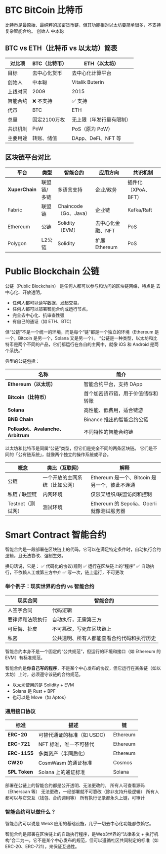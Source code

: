 # BTC BitCoin 比特币 
比特币是最原始、最纯粹的加密货币链，但其功能相对以太坊要简单很多，不支持复杂智能合约。
创始人 中本聪

## BTC vs ETH（比特币 vs 以太坊）简表
| 对比项  | BTC（比特币） | ETH（以太坊）        |
| ---- | -------- | --------------- |
| 目标   | 去中心化货币   | 去中心化计算平台        |
| 创始人  | 中本聪      | Vitalik Buterin |
| 上线时间 | 2009     | 2015            |
| 智能合约 | ❌ 不支持    | ✅ 支持            |
| 代币   | BTC      | ETH             |
| 总量   | 固定2100万枚 | 无上限（年发行量有限制）    |
| 共识机制 | PoW      | PoS（原为 PoW）     |
| 主要用途 | 转账、储值    | DApp、DeFi、NFT 等 |



## 区块链平台对比

| 平台             | 类型     | 智能合约               | 应用方向        | 共识机制          |
| -------------- | ------ | ------------------ | ----------- | ------------- |
| **XuperChain** | 联盟链/多链 | 多语言支持              | 企业/政务       | 插件化（XPoA、BFT） |
| Fabric         | 联盟链    | Chaincode（Go、Java） | 企业链         | Kafka/Raft    |
| Ethereum       | 公链     | Solidity（EVM）      | 去中心化金融、NFT  | PoS           |
| Polygon        | L2公链   | Solidity           | 扩展 Ethereum | PoS           |


# Public Blockchain 公链

公链（Public Blockchain） 是任何人都可以参与和访问的区块链网络，特点是 去中心化、开放透明。
- 任何人都可以读写数据、发起交易。
- 任何人都可以部署智能合约或运行节点。
- 完全去中心化、抗审查性强
- 有自己的通证（如 ETH、BTC）

但“公链”不是一个统一的环境，而是每个“链”都是一个独立的环境（Ethereum 是一个，Bitcoin 是另一个，Solana 又是另一个）。
“公链是一种类型，以太坊和比特币是两个不同的产品，它们都运行在各自的主网中，就像 iOS 和 Android 是两个系统。”

典型的公链包括：

| 名称                              | 简介                |
| ------------------------------- | ----------------- |
| **Ethereum（以太坊）**               | 智能合约平台，支持 DApp    |
| **Bitcoin（比特币）**                | 首个加密货币链，用于价值储存和转账 |
| **Solana**                      | 高性能、低费用，适合链游      |
| **BNB Chain**                   | Binance 推出的智能合约公链 |
| **Polkadot、Avalanche、Arbitrum** | 不同特性的智能合约链        |

以太坊和比特币是同属“公链”类型，但它们是完全不同的两条区块链。
它们是不同的「公有链系统」，就像两个独立的操作系统或平台。


| 概念           | 类比（互联网）         | 解释                                |
| ------------ | --------------- | --------------------------------- |
| 公链           | 一个开放的主网系统（比如公网） | Ethereum 是一个、Bitcoin 是另一个，彼此不连通   |
| 私链 / 联盟链     | 内网环境            | 仅限某组织/联盟访问和控制                     |
| Testnet（测试网） | 测试环境            | Ethereum 的 Sepolia、Goerli 就像测试服务器 |


# Smart Contract 智能合约

智能合约是一段部署在区块链上的代码，它可以在满足特定条件时，自动执行合约逻辑，且无法篡改、强制生效。

换句话说，它是：
✅ 代码化的协议/规则
✅ 运行在区块链上的“程序”
✅ 自动执行，不依赖人工或第三方中介
✅ 写一次，链上运行，不可更改

### 举个例子：现实世界的合约 vs 智能合约
| 现实合同     | 智能合约                  |
| -------- | --------------------- |
| 人签字合同    | 代码逻辑                  |
| 要律师和法院执行 | 自动执行，无需第三方            |
| 可反悔、扯皮   | 不可篡改，写死在区块链上          |
| 私密       | 公共透明、所有人都能查看合约代码和执行历史 |



智能合约本身不是一个固定的“公共规范”，但运行的环境和接口（如 Ethereum 的 EVM）有标准规范。

智能合约是**你自己写的程序**，不是某个中心发布的协议，但它运行在某条链（如以太坊）上时，必须遵守该链的合约规范。
- 以太坊使用的是 Solidity + EVM
- Solana 是 Rust + BPF
- 也可以是 Move（如 Aptos）

### 通用接口协议
| 标准            | 描述               | 链        |
| ------------- | ---------------- | -------- |
| **ERC-20**    | 可替代通证的标准（如 USDC） | Ethereum |
| **ERC-721**   | NFT 标准，唯一不可替代    | Ethereum |
| **ERC-1155**  | 多类资产（半同质化）       | Ethereum |
| **CW20**      | CosmWasm 的通证标准   | Cosmos   |
| **SPL Token** | Solana 上的通证标准    | Solana   |



部署在公链上的智能合约都是公开透明、无法更改的。
所有人可查看源码（Etherscan 等）
无法更改，一经部署就不可篡改（除非支持升级逻辑）
所有人都可以与它交互（钱包、合约调用等）
所有执行记录都永久上链，可审计


### 智能合约可以做什么？
智能合约可以说是 Web3 应用的基础设施，几乎一切去中心化功能都依赖它。

智能合约是部署在区块链上的自动执行程序，是Web3世界的“法律条文 + 执行机构”合二为一。它不是某个中心发布的规范，但可以遵循社区共同制定的标准（如 ERC-20、ERC-721），来保证互通性。